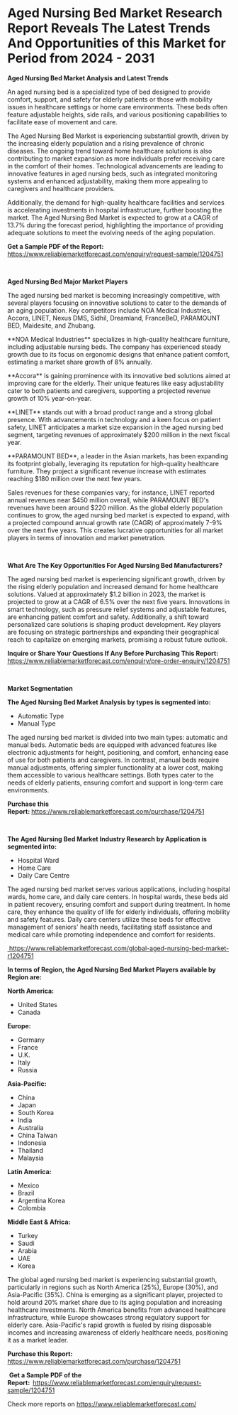 <p><h1>Aged Nursing Bed Market Research Report Reveals The Latest Trends And Opportunities of this Market for Period from 2024 - 2031</h1></p><p><strong>Aged Nursing Bed Market Analysis and Latest Trends</strong></p>
<p><p>An aged nursing bed is a specialized type of bed designed to provide comfort, support, and safety for elderly patients or those with mobility issues in healthcare settings or home care environments. These beds often feature adjustable heights, side rails, and various positioning capabilities to facilitate ease of movement and care.</p><p>The Aged Nursing Bed Market is experiencing substantial growth, driven by the increasing elderly population and a rising prevalence of chronic diseases. The ongoing trend toward home healthcare solutions is also contributing to market expansion as more individuals prefer receiving care in the comfort of their homes. Technological advancements are leading to innovative features in aged nursing beds, such as integrated monitoring systems and enhanced adjustability, making them more appealing to caregivers and healthcare providers.</p><p>Additionally, the demand for high-quality healthcare facilities and services is accelerating investments in hospital infrastructure, further boosting the market. The Aged Nursing Bed Market is expected to grow at a CAGR of 13.7% during the forecast period, highlighting the importance of providing adequate solutions to meet the evolving needs of the aging population.</p></p>
<p><strong>Get a Sample PDF of the Report:&nbsp;</strong> <a href="https://www.reliablemarketforecast.com/enquiry/request-sample/1204751?utm_campaign=1130&utm_medium=2&utm_source=Github&utm_content=ia&utm_term=31122024&utm_id=aged-nursing-bed">https://www.reliablemarketforecast.com/enquiry/request-sample/1204751</a></p>
<p>&nbsp;</p>
<p><strong>Aged Nursing Bed Major Market Players</strong></p>
<p><p>The aged nursing bed market is becoming increasingly competitive, with several players focusing on innovative solutions to cater to the demands of an aging population. Key competitors include NOA Medical Industries, Accora, LINET, Nexus DMS, Sidhil, Dreamland, FranceBeD, PARAMOUNT BED, Maidesite, and Zhubang.</p><p>**NOA Medical Industries** specializes in high-quality healthcare furniture, including adjustable nursing beds. The company has experienced steady growth due to its focus on ergonomic designs that enhance patient comfort, estimating a market share growth of 8% annually.</p><p>**Accora** is gaining prominence with its innovative bed solutions aimed at improving care for the elderly. Their unique features like easy adjustability cater to both patients and caregivers, supporting a projected revenue growth of 10% year-on-year.</p><p>**LINET** stands out with a broad product range and a strong global presence. With advancements in technology and a keen focus on patient safety, LINET anticipates a market size expansion in the aged nursing bed segment, targeting revenues of approximately $200 million in the next fiscal year.</p><p>**PARAMOUNT BED**, a leader in the Asian markets, has been expanding its footprint globally, leveraging its reputation for high-quality healthcare furniture. They project a significant revenue increase with estimates reaching $180 million over the next few years.</p><p>Sales revenues for these companies vary; for instance, LINET reported annual revenues near $450 million overall, while PARAMOUNT BED's revenues have been around $220 million. As the global elderly population continues to grow, the aged nursing bed market is expected to expand, with a projected compound annual growth rate (CAGR) of approximately 7-9% over the next five years. This creates lucrative opportunities for all market players in terms of innovation and market penetration.</p></p>
<p>&nbsp;</p>
<p><strong>What Are The Key Opportunities For Aged Nursing Bed Manufacturers?</strong></p>
<p><p>The aged nursing bed market is experiencing significant growth, driven by the rising elderly population and increased demand for home healthcare solutions. Valued at approximately $1.2 billion in 2023, the market is projected to grow at a CAGR of 6.5% over the next five years. Innovations in smart technology, such as pressure relief systems and adjustable features, are enhancing patient comfort and safety. Additionally, a shift toward personalized care solutions is shaping product development. Key players are focusing on strategic partnerships and expanding their geographical reach to capitalize on emerging markets, promising a robust future outlook.</p></p>
<p><strong>Inquire or Share Your Questions If Any Before Purchasing This Report:</strong> <a href="https://www.reliablemarketforecast.com/enquiry/pre-order-enquiry/1204751?utm_campaign=1130&utm_medium=2&utm_source=Github&utm_content=ia&utm_term=31122024&utm_id=aged-nursing-bed">https://www.reliablemarketforecast.com/enquiry/pre-order-enquiry/1204751</a></p>
<p>&nbsp;</p>
<p><strong>Market Segmentation</strong></p>
<p><strong>The Aged Nursing Bed Market Analysis by types is segmented into:</strong></p>
<p><ul><li>Automatic Type</li><li>Manual Type</li></ul></p>
<p><p>The aged nursing bed market is divided into two main types: automatic and manual beds. Automatic beds are equipped with advanced features like electronic adjustments for height, positioning, and comfort, enhancing ease of use for both patients and caregivers. In contrast, manual beds require manual adjustments, offering simpler functionality at a lower cost, making them accessible to various healthcare settings. Both types cater to the needs of elderly patients, ensuring comfort and support in long-term care environments.</p></p>
<p><strong>Purchase this Report:&nbsp;</strong><a href="https://www.reliablemarketforecast.com/purchase/1204751?utm_campaign=1130&utm_medium=2&utm_source=Github&utm_content=ia&utm_term=31122024&utm_id=aged-nursing-bed">https://www.reliablemarketforecast.com/purchase/1204751</a></p>
<p>&nbsp;</p>
<p><strong>The Aged Nursing Bed Market Industry Research by Application is segmented into:</strong></p>
<p><ul><li>Hospital Ward</li><li>Home Care</li><li>Daily Care Centre</li></ul></p>
<p><p>The aged nursing bed market serves various applications, including hospital wards, home care, and daily care centers. In hospital wards, these beds aid in patient recovery, ensuring comfort and support during treatment. In home care, they enhance the quality of life for elderly individuals, offering mobility and safety features. Daily care centers utilize these beds for effective management of seniors' health needs, facilitating staff assistance and medical care while promoting independence and comfort for residents.</p></p>
<p><a href="https://www.reliablemarketforecast.com/global-aged-nursing-bed-market-r1204751?utm_campaign=1130&utm_medium=2&utm_source=Github&utm_content=ia&utm_term=31122024&utm_id=aged-nursing-bed">&nbsp;https://www.reliablemarketforecast.com/global-aged-nursing-bed-market-r1204751</a></p>
<p><strong>In terms of Region, the Aged Nursing Bed Market Players available by Region are:</strong></p>
<p>
    <p> <strong> North America: </strong>
        <ul>
            <li>United States</li>
            <li>Canada</li>
        </ul>
        </p> 
    <p> <strong> Europe: </strong>
        <ul>
            <li>Germany</li>
            <li>France</li>
            <li>U.K.</li>
            <li>Italy</li>
            <li>Russia</li>
        </ul>
        </p> 
    <p> <strong> Asia-Pacific: </strong>
        <ul>
            <li>China</li>
            <li>Japan</li>
            <li>South Korea</li>
            <li>India</li>
            <li>Australia</li>
            <li>China Taiwan</li>
            <li>Indonesia</li>
            <li>Thailand</li>
            <li>Malaysia</li>
        </ul>
        </p> 
    <p> <strong> Latin America: </strong>
        <ul>
            <li>Mexico</li>
            <li>Brazil</li>
            <li>Argentina Korea</li>
            <li>Colombia</li>
        </ul>
        </p> 
    <p> <strong> Middle East & Africa: </strong>
        <ul>
            <li>Turkey</li>
            <li>Saudi</li>
            <li>Arabia</li>
            <li>UAE</li>
            <li>Korea</li>
        </ul>
    </p>
    </p>
<p><p>The global aged nursing bed market is experiencing substantial growth, particularly in regions such as North America (25%), Europe (30%), and Asia-Pacific (35%). China is emerging as a significant player, projected to hold around 20% market share due to its aging population and increasing healthcare investments. North America benefits from advanced healthcare infrastructure, while Europe showcases strong regulatory support for elderly care. Asia-Pacific's rapid growth is fueled by rising disposable incomes and increasing awareness of elderly healthcare needs, positioning it as a market leader.</p></p>
<p><strong>Purchase this Report: </strong><a href="https://www.reliablemarketforecast.com/purchase/1204751?utm_campaign=1130&utm_medium=2&utm_source=Github&utm_content=ia&utm_term=31122024&utm_id=aged-nursing-bed">https://www.reliablemarketforecast.com/purchase/1204751</a></p>
<p>&nbsp;<strong>Get a Sample PDF of the Report:&nbsp;&nbsp;</strong><a href="https://www.reliablemarketforecast.com/enquiry/request-sample/1204751?utm_campaign=1130&utm_medium=2&utm_source=Github&utm_content=ia&utm_term=31122024&utm_id=aged-nursing-bed">https://www.reliablemarketforecast.com/enquiry/request-sample/1204751</a></p>
<p><strong></strong></p>
<p>Check more reports on <a href="https://www.reliablemarketforecast.com/?utm_campaign=1130&utm_medium=2&utm_source=Github&utm_content=ia&utm_term=31122024&utm_id=aged-nursing-bed">https://www.reliablemarketforecast.com/</a></p>